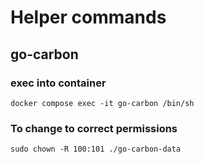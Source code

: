 # Helper commands

## go-carbon

### exec into container

`docker compose exec -it go-carbon /bin/sh`

### To change to correct permissions

`sudo chown -R 100:101 ./go-carbon-data`
